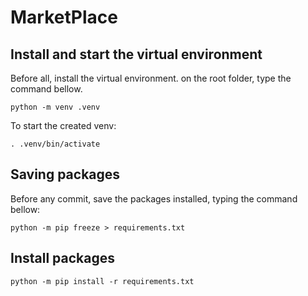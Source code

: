 # MarketPlace

## Install and start the virtual environment

Before all, install the virtual environment. on the root folder, type the command bellow.

```shell
python -m venv .venv
```

To start the created venv:

```shell
. .venv/bin/activate
```

## Saving packages

Before any commit, save the packages installed, typing the command bellow:

```shell
python -m pip freeze > requirements.txt
```

## Install packages

```shell
python -m pip install -r requirements.txt
```
